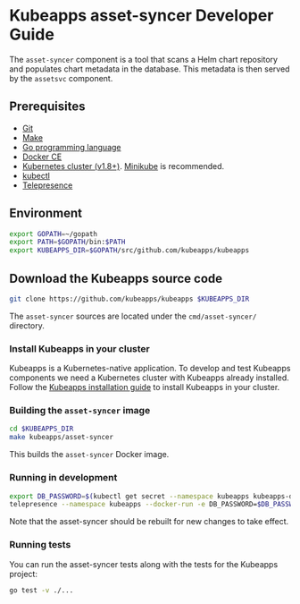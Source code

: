 # Kubeapps asset-syncer Developer Guide

The `asset-syncer` component is a tool that scans a Helm chart repository and populates chart metadata in the database. This metadata is then served by the `assetsvc` component.

## Prerequisites

- [Git](https://git-scm.com/)
- [Make](https://www.gnu.org/software/make/)
- [Go programming language](https://golang.org/dl/)
- [Docker CE](https://www.docker.com/community-edition)
- [Kubernetes cluster (v1.8+)](https://kubernetes.io/docs/setup/pick-right-solution/). [Minikube](https://github.com/kubernetes/minikbue) is recommended.
- [kubectl](https://kubernetes.io/docs/tasks/tools/install-kubectl/)
- [Telepresence](https://telepresence.io)

## Environment

```bash
export GOPATH=~/gopath
export PATH=$GOPATH/bin:$PATH
export KUBEAPPS_DIR=$GOPATH/src/github.com/kubeapps/kubeapps
```

## Download the Kubeapps source code

```bash
git clone https://github.com/kubeapps/kubeapps $KUBEAPPS_DIR
```

The `asset-syncer` sources are located under the `cmd/asset-syncer/` directory.

### Install Kubeapps in your cluster

Kubeapps is a Kubernetes-native application. To develop and test Kubeapps components we need a Kubernetes cluster with Kubeapps already installed. Follow the [Kubeapps installation guide](../../chart/kubeapps/README.md) to install Kubeapps in your cluster.

### Building the `asset-syncer` image

```bash
cd $KUBEAPPS_DIR
make kubeapps/asset-syncer
```

This builds the `asset-syncer` Docker image.

### Running in development

```bash
export DB_PASSWORD=$(kubectl get secret --namespace kubeapps kubeapps-db -o go-template='{{index .data "postgresql-password" | base64decode}}')
telepresence --namespace kubeapps --docker-run -e DB_PASSWORD=$DB_PASSWORD --rm -ti kubeapps/asset-syncer /asset-syncer sync --database-user=postgres --database-url=kubeapps-postgresql:5432 --database-type=postgresql --database-name=assets stable https://kubernetes-charts.storage.googleapis.com
```

Note that the asset-syncer should be rebuilt for new changes to take effect.

### Running tests

You can run the asset-syncer tests along with the tests for the Kubeapps project:

```bash
go test -v ./...
```
